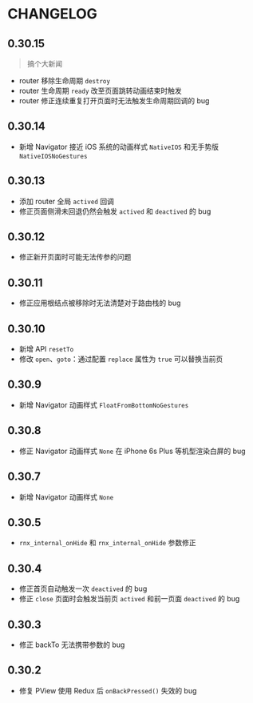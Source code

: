# CHANGELOG

## 0.30.15

> 搞个大新闻

- router 移除生命周期 `destroy`
- router 生命周期 `ready` 改至页面跳转动画结束时触发
- router 修正连续重复打开页面时无法触发生命周期回调的 bug

## 0.30.14

- 新增 Navigator 接近 iOS 系统的动画样式 `NativeIOS` 和无手势版 `NativeIOSNoGestures`

## 0.30.13

- 添加 router 全局 `actived` 回调
- 修正页面侧滑未回退仍然会触发 `actived` 和 `deactived` 的 bug

## 0.30.12

- 修正新开页面时可能无法传参的问题

## 0.30.11

- 修正应用根结点被移除时无法清楚对于路由栈的 bug

## 0.30.10

- 新增 API `resetTo`
- 修改 `open`、`goto`：通过配置 `replace` 属性为 `true` 可以替换当前页

## 0.30.9

- 新增 Navigator 动画样式 `FloatFromBottomNoGestures`

## 0.30.8

- 修正 Navigator 动画样式 `None` 在 iPhone 6s Plus 等机型渲染白屏的 bug

## 0.30.7

- 新增 Navigator 动画样式 `None`

## 0.30.5

- `rnx_internal_onHide` 和 `rnx_internal_onHide` 参数修正

## 0.30.4

- 修正首页自动触发一次 `deactived` 的 bug
- 修正 `close` 页面时会触发当前页 `actived` 和前一页面 `deactived` 的 bug

## 0.30.3

- 修正 backTo 无法携带参数的 bug

## 0.30.2

- 修复 PView 使用 Redux 后 `onBackPressed()` 失效的 bug

